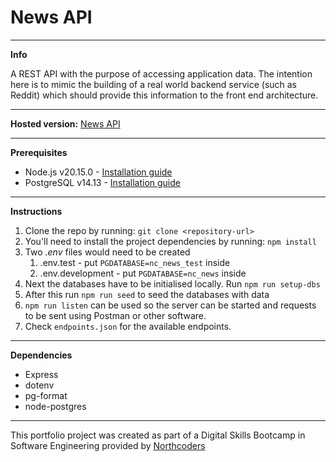 # News API

---

**Info**

A REST API with the purpose of accessing application data.
The intention here is to mimic the building of a real world backend service (such as Reddit) which should provide this information to the front end architecture. 

---

**Hosted version:** [News API](https://news-api-40x5.onrender.com/api)

---

**Prerequisites**

- Node.js v20.15.0 - [Installation guide](https://nodejs.org/en/download/package-manager)
- PostgreSQL v14.13 - [Installation guide](https://www.postgresql.org/download/)

---
**Instructions**
1. Clone the repo by running: `git clone <repository-url>`
2. You'll need to install the project dependencies by running: `npm install`
3. Two *.env* files would need to be created
   1. .env.test - put `PGDATABASE=nc_news_test` inside
   2. .env.development - put `PGDATABASE=nc_news` inside
4. Next the databases have to be initialised locally. Run `npm run setup-dbs`
5. After this run `npm run seed` to seed the databases with data
6. `npm run listen` can be used so the server can be started and requests to be sent using Postman or other software.
7. Check `endpoints.json` for the available endpoints.

---
**Dependencies**

- Express
- dotenv
- pg-format
- node-postgres

--- 

This portfolio project was created as part of a Digital Skills Bootcamp in Software Engineering provided by [Northcoders](https://northcoders.com/)
